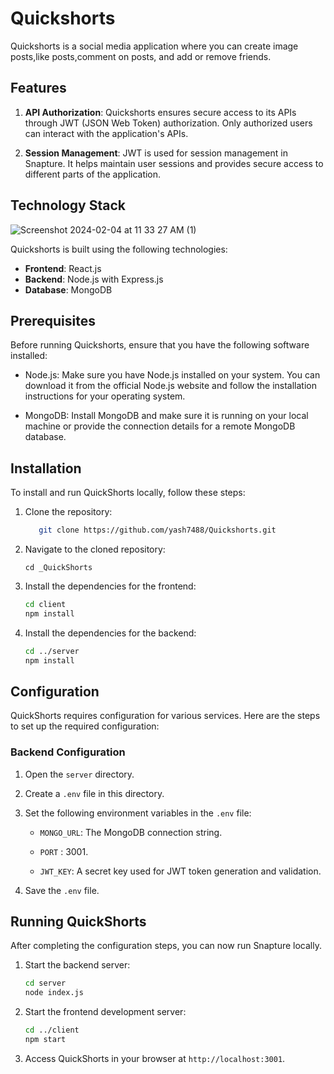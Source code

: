 # Quickshorts

Quickshorts is a social media application where you can create image posts,like posts,comment on posts, and add or remove friends.

## Features


1.  **API Authorization**: Quickshorts ensures secure access to its APIs through JWT (JSON Web Token) authorization. Only authorized users can interact with the application's APIs.
    
2.  **Session Management**: JWT is used for session management in Snapture. It helps maintain user sessions and provides secure access to different parts of the application.
    
 ## Technology Stack
![Screenshot 2024-02-04 at 11 33 27 AM (1)](https://github.com/yash7488/Quickshorts/assets/80100162/faa7f94a-5e53-4d7c-b266-d58ec300b9d5)

Quickshorts is built using the following technologies:

-   **Frontend**: React.js
-   **Backend**: Node.js with Express.js
-   **Database**: MongoDB
   


## Prerequisites

Before running Quickshorts, ensure that you have the following software installed:

-   Node.js: Make sure you have Node.js installed on your system. You can download it from the official Node.js website and follow the installation instructions for your operating system.
    
-   MongoDB: Install MongoDB and make sure it is running on your local machine or provide the connection details for a remote MongoDB database.

## Installation

To install and run QuickShorts locally, follow these steps:

1.  Clone the repository:
    ```sh    
       git clone https://github.com/yash7488/Quickshorts.git
    ```
    
2.  Navigate to the cloned repository:
     
    `cd _QuickShorts` 
    
3.  Install the dependencies for the frontend:
    
    ```sh    
    cd client
    npm install
    ``` 
    
4.  Install the dependencies for the backend:
        
    ```sh    
    cd ../server
    npm install
    ```
    
## Configuration

QuickShorts requires configuration for various services. Here are the steps to set up the required configuration:

### Backend Configuration

1.  Open the `server` directory.
    
2.  Create a `.env` file in this directory.
    
3.  Set the following environment variables in the `.env` file:
    
    -   `MONGO_URL`: The MongoDB connection string.
    
    -   `PORT` : 3001.
                
    -   `JWT_KEY`: A secret key used for JWT token generation and validation.
        
4.  Save the `.env` file.

## Running QuickShorts

After completing the configuration steps, you can now run Snapture locally.

1.  Start the backend server:
	```sh
	cd server 
	node index.js
	```
2. Start the frontend development server:
	```sh
	cd ../client
	npm start
	```
3. Access QuickShorts in your browser at `http://localhost:3001`.


